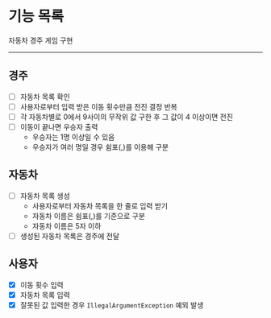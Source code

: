 # 기능 목록
자동차 경주 게임 구현

<hr/>

## 경주
- [ ] 자동차 목록 확인
- [ ] 사용자로부터 입력 받은 이동 횟수만큼 전진 결정 반복
- [ ] 각 자동차별로 0에서 9사이의 무작위 값 구한 후 그 값이 4 이상이면 전진
- [ ] 이동이 끝나면 우승자 출력
  * 우승자는 1명 이상일 수 있음
  * 우승자가 여러 명일 경우 쉼표(,)를 이용해 구분

## 자동차
- [ ] 자동차 목록 생성
  * 사용자로부터 자동차 목록을 한 줄로 입력 받기
  * 자동차 이름은 쉼표(,)를 기준으로 구분
  * 자동차 이름은 5자 이하
- [ ] 생성된 자동차 목록은 경주에 전달

## 사용자
- [x] 이동 횟수 입력
- [x] 자동차 목록 입력
- [x] 잘못된 값 입력한 경우 `IllegalArgumentException` 예외 발생